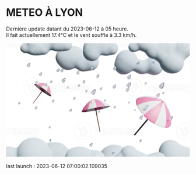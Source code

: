 # METEO À LYON

Dernière update datant du 2023-06-12 à 05 heure.  
Il fait actuellement 17.4°C et le vent souffle à 3.3 km/h.      

![](./.github/rain.png)

last launch : 2023-06-12 07:00:02.109035
